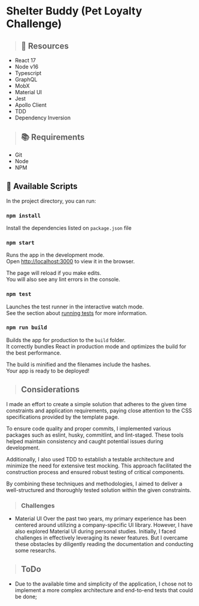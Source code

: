 # Shelter Buddy (Pet Loyalty Challenge)
> ## :page_with_curl: Resources

- React 17
- Node v16
- Typescript
- GraphQL
- MobX
- Material UI
- Jest
- Apollo Client
- TDD
- Dependency Inversion

> ## :books: Requirements

- Git
- Node
- NPM

## :rocket: Available Scripts

In the project directory, you can run:

### `npm install`

Install the dependencies listed on `package.json` file

### `npm start`

Runs the app in the development mode.\
Open [http://localhost:3000](http://localhost:3000) to view it in the browser.

The page will reload if you make edits.\
You will also see any lint errors in the console.

### `npm test`

Launches the test runner in the interactive watch mode.\
See the section about [running tests](https://facebook.github.io/create-react-app/docs/running-tests) for more information.

### `npm run build`

Builds the app for production to the `build` folder.\
It correctly bundles React in production mode and optimizes the build for the best performance.

The build is minified and the filenames include the hashes.\
Your app is ready to be deployed!

> ## Considerations

I made an effort to create a simple solution that adheres to the given time constraints and application requirements, paying close attention to the CSS specifications provided by the template page.

To ensure code quality and proper commits, I implemented various packages such as eslint, husky, commitlint, and lint-staged. These tools helped maintain consistency and caught potential issues during development.

Additionally, I also used TDD to establish a testable architecture and minimize the need for extensive test mocking. This approach facilitated the construction process and ensured robust testing of critical components.

By combining these techniques and methodologies, I aimed to deliver a well-structured and thoroughly tested solution within the given constraints.



> ### Challenges

- Material UI
Over the past two years, my primary experience has been centered around utilizing a company-specific UI library. However, I have also explored Material UI during personal studies. 
Initially, I faced challenges in effectively leveraging its newer features. But I overcame these obstacles by diligently reading the documentation and conducting some researchs.


> ## ToDo

- Due to the available time and simplicity of the application, I chose not to implement a more complex architecture and end-to-end tests that could be done;
